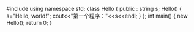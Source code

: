 #include<iostream>
  using namespace std;
  class Hello
  {
  public :
  string s;
  Hello()
  {
  s="Hello, world!";
  cout<<"第一个程序："<<s<<endl;
  }
  };
  int main()
  {
  new Hello();
  return 0;
  }
